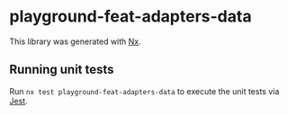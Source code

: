 # playground-feat-adapters-data

This library was generated with [Nx](https://nx.dev).

## Running unit tests

Run `nx test playground-feat-adapters-data` to execute the unit tests via [Jest](https://jestjs.io).
